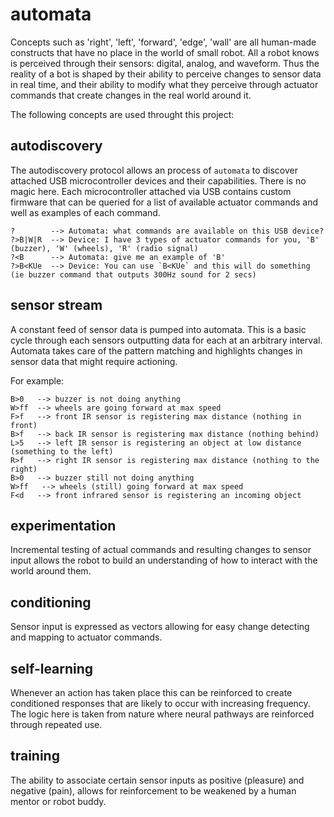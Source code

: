 # automata

Concepts such as 'right', 'left', 'forward', 'edge', 'wall' are all human-made constructs that have no place in the world of small robot. All a robot knows is perceived through their sensors: digital, analog, and waveform. Thus the reality of a bot is shaped by their ability to perceive changes to sensor data in real time, and their ability to modify what they perceive through actuator commands that create changes in the real world around it.

The following concepts are used throught this project:

## autodiscovery

The autodiscovery protocol allows an process of `automata` to discover attached USB microcontroller devices and their capabilities. There is no magic here. Each microcontroller attached via USB contains custom firmware that can be queried for a list of available actuator commands and well as examples of each command. 

```
?        --> Automata: what commands are available on this USB device?
?>B|W|R  --> Device: I have 3 types of actuator commands for you, 'B' (buzzer), 'W' (wheels), 'R' (radio signal)
?<B      --> Automata: give me an example of 'B' 
?>B<KUe  --> Device: You can use `B<KUe` and this will do something (ie buzzer command that outputs 300Hz sound for 2 secs)
```

## sensor stream

A constant feed of sensor data is pumped into automata. This is a basic cycle through each sensors outputting data for each at an arbitrary interval. Automata takes care of the pattern matching and highlights changes in sensor data that might require actioning.

For example:

```
B>0   --> buzzer is not doing anything
W>ff  --> wheels are going forward at max speed
F>f   --> front IR sensor is registering max distance (nothing in front)
B>f   --> back IR sensor is registering max distance (nothing behind)
L>5   --> left IR sensor is registering an object at low distance (something to the left)
R>f   --> right IR sensor is registering max distance (nothing to the right)
B>0   --> buzzer still not doing anything
W>ff   --> wheels (still) going forward at max speed
F<d   --> front infrared sensor is registering an incoming object
```

## experimentation

Incremental testing of actual commands and resulting changes to sensor input allows the robot to build an understanding of how to interact with the world around them.

## conditioning

Sensor input is expressed as vectors allowing for easy change detecting and mapping to actuator commands. 

## self-learning

Whenever an action has taken place this can be reinforced to create conditioned responses that are likely to occur with increasing frequency. The logic here is taken from nature where neural pathways are reinforced through repeated use.

## training

The ability to associate certain sensor inputs as positive (pleasure) and negative (pain), allows for reinforcement to be weakened by a human mentor or robot buddy.
